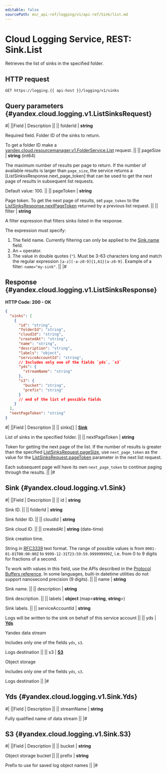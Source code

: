 ```yaml
---
editable: false
sourcePath: en/_api-ref/logging/v1/api-ref/Sink/list.md
---
```


# Cloud Logging Service, REST: Sink.List

Retrieves the list of sinks in the specified folder.

## HTTP request

```
GET https://logging.{{ api-host }}/logging/v1/sinks
```

## Query parameters {#yandex.cloud.logging.v1.ListSinksRequest}

#|
||Field | Description ||
|| folderId | **string**

Required field. Folder ID of the sinks to return.

To get a folder ID make a [yandex.cloud.resourcemanager.v1.FolderService.List](/docs/resource-manager/api-ref/Folder/list#List) request. ||
|| pageSize | **string** (int64)

The maximum number of results per page to return. If the number of available
results is larger than `page_size`, the service returns a [ListSinkssResponse.next_page_token]
that can be used to get the next page of results in subsequent list requests.

Default value: 100. ||
|| pageToken | **string**

Page token. To get the next page of results, set `page_token` to the
[ListSinksResponse.nextPageToken](#yandex.cloud.logging.v1.ListSinksResponse) returned by a previous list request. ||
|| filter | **string**

A filter expression that filters sinks listed in the response.

The expression must specify:
1. The field name. Currently filtering can only be applied to the [Sink.name](#yandex.cloud.logging.v1.Sink) field.
2. An `=` operator.
3. The value in double quotes (`"`). Must be 3-63 characters long and match the regular expression `[a-z][-a-z0-9]{1,61}[a-z0-9]`.
Example of a filter: `name="my-sink"`. ||
|#

## Response {#yandex.cloud.logging.v1.ListSinksResponse}

**HTTP Code: 200 - OK**

```json
{
  "sinks": [
    {
      "id": "string",
      "folderId": "string",
      "cloudId": "string",
      "createdAt": "string",
      "name": "string",
      "description": "string",
      "labels": "object",
      "serviceAccountId": "string",
      // Includes only one of the fields `yds`, `s3`
      "yds": {
        "streamName": "string"
      },
      "s3": {
        "bucket": "string",
        "prefix": "string"
      }
      // end of the list of possible fields
    }
  ],
  "nextPageToken": "string"
}
```

#|
||Field | Description ||
|| sinks[] | **[Sink](#yandex.cloud.logging.v1.Sink)**

List of sinks in the specified folder. ||
|| nextPageToken | **string**

Token for getting the next page of the list. If the number of results is greater than
the specified [ListSinksRequest.pageSize](#yandex.cloud.logging.v1.ListSinksRequest), use `next_page_token` as the value
for the [ListSinksRequest.pageToken](#yandex.cloud.logging.v1.ListSinksRequest) parameter in the next list request.

Each subsequent page will have its own `next_page_token` to continue paging through the results. ||
|#

## Sink {#yandex.cloud.logging.v1.Sink}

#|
||Field | Description ||
|| id | **string**

Sink ID. ||
|| folderId | **string**

Sink folder ID. ||
|| cloudId | **string**

Sink cloud ID. ||
|| createdAt | **string** (date-time)

Sink creation time.

String in [RFC3339](https://www.ietf.org/rfc/rfc3339.txt) text format. The range of possible values is from
`0001-01-01T00:00:00Z` to `9999-12-31T23:59:59.999999999Z`, i.e. from 0 to 9 digits for fractions of a second.

To work with values in this field, use the APIs described in the
[Protocol Buffers reference](https://developers.google.com/protocol-buffers/docs/reference/overview).
In some languages, built-in datetime utilities do not support nanosecond precision (9 digits). ||
|| name | **string**

Sink name. ||
|| description | **string**

Sink description. ||
|| labels | **object** (map<**string**, **string**>)

Sink labels. ||
|| serviceAccountId | **string**

Logs will be written to the sink on behalf of this service account ||
|| yds | **[Yds](#yandex.cloud.logging.v1.Sink.Yds)**

Yandex data stream

Includes only one of the fields `yds`, `s3`.

Logs destination ||
|| s3 | **[S3](#yandex.cloud.logging.v1.Sink.S3)**

Object storage

Includes only one of the fields `yds`, `s3`.

Logs destination ||
|#

## Yds {#yandex.cloud.logging.v1.Sink.Yds}

#|
||Field | Description ||
|| streamName | **string**

Fully qualified name of data stream ||
|#

## S3 {#yandex.cloud.logging.v1.Sink.S3}

#|
||Field | Description ||
|| bucket | **string**

Object storage bucket ||
|| prefix | **string**

Prefix to use for saved log object names ||
|#
